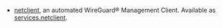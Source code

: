 - [netclient](https://github.com/gravitl/netclient), an automated WireGuard® Management Client. Available as [services.netclient](#opt-services.netclient.enable).

